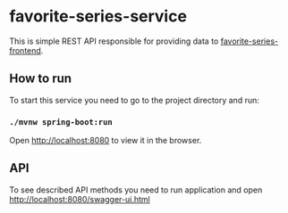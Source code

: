 # favorite-series-service

This is simple REST API responsible for providing data to [favorite-series-frontend](https://github.com/bartekszerlag/favorite-series-frontend).

## How to run

To start this service you need to go to the project directory and run:

### `./mvnw spring-boot:run`

Open [http://localhost:8080](http://localhost:8080) to view it in the browser.

## API
To see described API methods you need to run application and open [http://localhost:8080/swagger-ui.html](http://localhost:8080/swagger-ui.html)